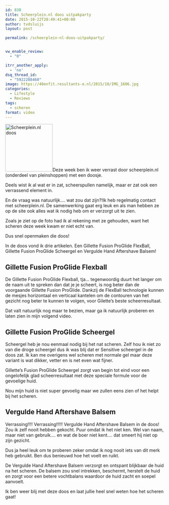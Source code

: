```yaml
---
id: 838
title: Scheerplein.nl doos uitpakparty
date: 2015-10-22T20:49:41+00:00
author: tvdsluijs
layout: post

permalink: /scheerplein-nl-doos-uitpakparty/


vw_enable_review:
  - "0"

itrr_another_apply:
  - 'no'
dsq_thread_id:
  - "5922288460"
image: https://40enfit.resultants-e.nl/2015/10/IMG_1606.jpg
categories:
  - Lifestyle
  - Reviews
tags:
  - scheren
format: video
---
```

[<img class="alignleft wp-image-840 size-thumbnail" src="https://40enfit.resultants-e.nl/2015/10/IMG_1606-150x150.jpg" alt="Scheerplein.nl doos" width="150" height="150" srcset="https://40enfit.resultants-e.nl/2015/10/IMG_1606-150x150.jpg 150w, https://40enfit.resultants-e.nl/2015/10/IMG_1606-300x300.jpg 300w, https://40enfit.resultants-e.nl/2015/10/IMG_1606-80x80.jpg 80w, https://40enfit.resultants-e.nl/2015/10/IMG_1606-360x360.jpg 360w, https://40enfit.resultants-e.nl/2015/10/IMG_1606-750x750.jpg 750w, https://40enfit.resultants-e.nl/2015/10/IMG_1606.jpg 960w" sizes="(max-width: 150px) 100vw, 150px" />](https://40enfit.resultants-e.nl/2015/10/IMG_1606.jpg)Deze week ben ik weer verrast door scheerplein.nl (onderdeel van pleinshoppen) met een doosje.

Deels wist ik al wat er in zat, scheerspullen namelijk, maar er zat ook een verrassend element in.

En de vraag was natuurlijk&#8230;. wat zou dat zijn?!<!--more-->Ik heb regelmatig contact met scheerplein.nl. De samenwerking gaat erg leuk en als man hebben ze op de site ook alles wat ik nodig heb om er verzorgt uit te zien.

Zoals je ziet op de foto had ik al rekening met ze gehouden, want het scheren deze week kwam er niet echt van.

Dus snel openmaken die doos!

In de doos vond ik drie artikelen. Een Gillette Fusion ProGlide FlexBall, Gillette Fusion ProGlide Scheergel en Vergulde Hand Aftershave Balsem!

## Gillette Fusion ProGlide Flexball

De Gillette Fusion ProGlide Flexball, tja&#8230; tegenwoordig duurt het langer om de naam uit te spreken dan dat je je scheert, is nog beter dan de voorgaande Gillette Fusion ProGlide. Dankzij de FlexBall technologie kunnen de mesjes horizontaal en verticaal kantelen om de contouren van het gezicht nog beter te kunnen te volgen, voor Gilette&#8217;s beste scheerresultaat.

Dat valt natuurlijk nog maar te bezien, maar ga ik natuurlijk proberen en laten zien in mijn volgend video.

## Gillette Fusion ProGlide Scheergel

Scheergel heb je nou eenmaal nodig bij het nat scheren. Zelf hou ik niet zo van die droge scheergel dus ik was blij dat er Sensitive scheergel in de doos zat. Ik kan me overigens wel scheren met normale gel maar deze variant is wat dikker, vetter en is net even wat fijner.

Gillette&#8217;s Fusion ProGlide Scheergel zorgt van begin tot eind voor een ongelofelijk glad scheerresultaat met deze speciale formule voor de gevoelige huid.

Nou mijn huid is niet super gevoelig maar we zullen eens zien of het helpt bij het scheren.

## Vergulde Hand Aftershave Balsem

Verrassing!!!! Verrassing!!!!! Vergulde Hand Aftershave Balsem in de doos! Zou ik zelf nooit hebben gekocht. Puur omdat ik het niet ken. Wel van naam, maar niet van gebruik&#8230;. en wat de boer niet kent&#8230;. dat smeert hij niet op zijn gezicht.

Dus ja heel leuk om te proberen zeker omdat ik nog nooit iets van dit merk heb gebruikt. Ben dus benieuwd hoe het voelt en ruikt.

De Vergulde Hand Aftershave Balsem verzorgt en ontspant blijkbaar de huid na het scheren. De balsem zou snel intrekken, beschermt, herstelt de huid en zorgt voor een betere vochtbalans waardoor de huid zacht en soepel aanvoelt.

Ik ben weer blij met deze doos en laat jullie heel snel weten hoe het scheren gaat!